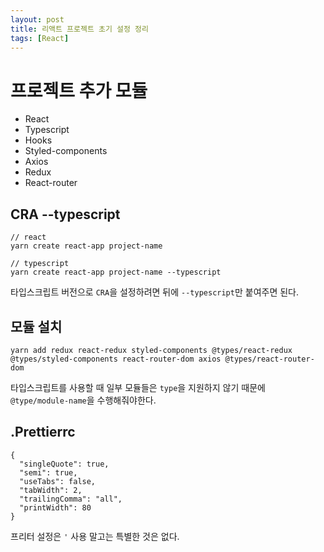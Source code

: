 ```yaml
---
layout: post
title: 리액트 프로젝트 초기 설정 정리
tags: [React]
---
```


# 프로젝트 추가 모듈

- React
- Typescript
- Hooks
- Styled-components
- Axios
- Redux
- React-router

## CRA --typescript

```
// react
yarn create react-app project-name

// typescript
yarn create react-app project-name --typescript
```

타입스크립트 버전으로 `CRA`을 설정하려면 뒤에 `--typescript`만 붙여주면 된다.

## 모듈 설치

```
yarn add redux react-redux styled-components @types/react-redux @types/styled-components react-router-dom axios @types/react-router-dom
```

타입스크립트를 사용할 때 일부 모듈들은 `type`을 지원하지 않기 때문에 `@type/module-name`을 수행해줘야한다.

## .Prettierrc

```
{
  "singleQuote": true,
  "semi": true,
  "useTabs": false,
  "tabWidth": 2,
  "trailingComma": "all",
  "printWidth": 80
}
```

프리터 설정은 `'` 사용 말고는 특별한 것은 없다.

